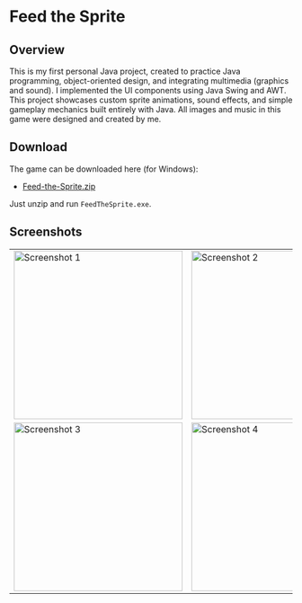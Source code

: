 # Feed the Sprite

## Overview
This is my first personal Java project, created to practice Java programming, object-oriented design, and integrating multimedia (graphics and sound).
I implemented the UI components using Java Swing and AWT.
This project showcases custom sprite animations, sound effects, and simple gameplay mechanics built entirely with Java.
All images and music in this game were designed and created by me.

## Download
The game can be downloaded here (for Windows):
- [Feed-the-Sprite.zip](dist/Feed-the-Sprite.zip)

Just unzip and run `FeedTheSprite.exe`.

## Screenshots

<table>
  <tr>
    <td><img src="https://github.com/user-attachments/assets/8aedb019-0ffc-41f1-aa01-6a4b0e3a7204" alt="Screenshot 1" width="300"></td>
    <td><img src="https://github.com/user-attachments/assets/ad885934-5ef3-416e-bd90-973f52c2152b" alt="Screenshot 2" width="300"></td>
  </tr>
  <tr>
    <td><img src="https://github.com/user-attachments/assets/e455513a-7eb6-4433-9bb1-6d9867679b2d" alt="Screenshot 3" width="300"></td>
    <td><img src="https://github.com/user-attachments/assets/438642f9-4e5f-4a2f-b9e1-66a65c96c5d8" alt="Screenshot 4" width="300"></td>
  </tr>
</table>
